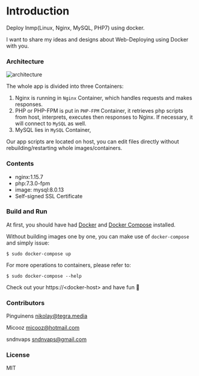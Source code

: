 # Introduction

Deploy lnmp(Linux, Nginx, MySQL, PHP7) using docker.

I want to share my ideas and designs about Web-Deploying using Docker with you.

### Architecture

![architecture][1]

The whole app is divided into three Containers:

1. Nginx is running in `Nginx` Container, which handles requests and makes responses.
2. PHP or PHP-FPM is put in `PHP-FPM` Container, it retrieves php scripts from host, interprets, executes then responses to Nginx. If necessary, it will connect to `MySQL` as well.
3. MySQL lies in `MySQL` Container, 

Our app scripts are located on host, you can edit files directly without rebuilding/restarting whole images/containers.

### Contents

- nginx:1.15.7
- php:7.3.0-fpm
- image: mysql:8.0.13
- Self-signed SSL Certificate

### Build and Run

At first, you should have had [Docker](https://docs.docker.com) and [Docker Compose](https://docs.docker.com/compose) installed.

Without building images one by one, you can make use of `docker-compose` and simply issue:

    $ sudo docker-compose up

For more operations to containers, please refer to:

    $ sudo docker-compose --help

Check out your https://\<docker-host\> and have fun :beer:

### Contributors

Pinguinens <nikolay@tegra.media>

Micooz <micooz@hotmail.com>

sndnvaps <sndnvaps@gmail.com>

### License

MIT

  [1]: architecture.png
